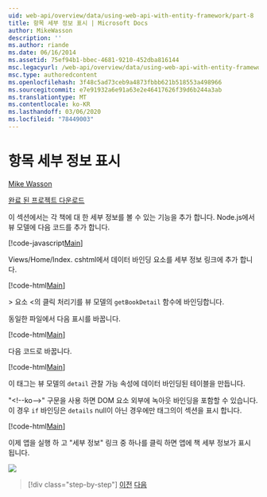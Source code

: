 ```yaml
---
uid: web-api/overview/data/using-web-api-with-entity-framework/part-8
title: 항목 세부 정보 표시 | Microsoft Docs
author: MikeWasson
description: ''
ms.author: riande
ms.date: 06/16/2014
ms.assetid: 75ef94b1-bbec-4681-9210-452dba816144
msc.legacyurl: /web-api/overview/data/using-web-api-with-entity-framework/part-8
msc.type: authoredcontent
ms.openlocfilehash: 3f48c5ad73ceb9a4873fbbb621b518553a498966
ms.sourcegitcommit: e7e91932a6e91a63e2e46417626f39d6b244a3ab
ms.translationtype: MT
ms.contentlocale: ko-KR
ms.lasthandoff: 03/06/2020
ms.locfileid: "78449003"
---
```

# <a name="display-item-details"></a>항목 세부 정보 표시

[Mike Wasson](https://github.com/MikeWasson)

[완료 된 프로젝트 다운로드](https://github.com/MikeWasson/BookService)

이 섹션에서는 각 책에 대 한 세부 정보를 볼 수 있는 기능을 추가 합니다. Node.js에서 뷰 모델에 다음 코드를 추가 합니다.

[!code-javascript[Main](part-8/samples/sample1.js)]

Views/Home/Index. cshtml에서 데이터 바인딩 요소를 세부 정보 링크에 추가 합니다.

[!code-html[Main](part-8/samples/sample2.html?highlight=5)]

&gt; 요소 &lt;의 클릭 처리기를 뷰 모델의 `getBookDetail` 함수에 바인딩합니다.

동일한 파일에서 다음 표시를 바꿉니다.

[!code-html[Main](part-8/samples/sample3.html)]

다음 코드로 바꿉니다.

[!code-html[Main](part-8/samples/sample4.html)]

이 태그는 뷰 모델의 `detail` 관찰 가능 속성에 데이터 바인딩된 테이블을 만듭니다.

"&lt;!--ko--&gt;&quot; 구문을 사용 하면 DOM 요소 외부에 녹아웃 바인딩을 포함할 수 있습니다. 이 경우 `if` 바인딩은 `details` null이 아닌 경우에만 태그의이 섹션을 표시 합니다.

[!code-html[Main](part-8/samples/sample5.html)]

이제 앱을 실행 하 고 &quot;세부 정보&quot; 링크 중 하나를 클릭 하면 앱에 책 세부 정보가 표시 됩니다.

[![](part-8/_static/image2.png)](part-8/_static/image1.png)

> [!div class="step-by-step"]
> [이전](part-7.md)
> [다음](part-9.md)
